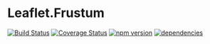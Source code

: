 # Leaflet.Frustum
[![Build Status](https://travis-ci.org/ibesora/Leaflet.Quadtree.svg?branch=master)](https://travis-ci.org/ibesora/Leaflet.Quadtree)
[![Coverage Status](https://coveralls.io/repos/github/ibesora/Leaflet.Quadtree/badge.svg?branch=master)](https://coveralls.io/github/ibesora/Leaflet.Quadtree?branch=master)
[![npm version](https://badge.fury.io/js/leaflet-quadtree.svg)](https://badge.fury.io/js/leaflet-quadtree)
[![dependencies](https://david-dm.org/ibesora/Leaflet.Quadtree.png)](https://david-dm.org/ibesora/Leaflet.Quadtree)